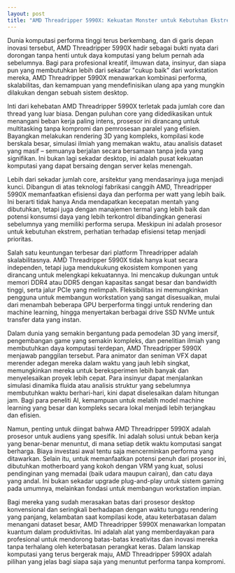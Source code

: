 ```yaml
---
layout: post
title: "AMD Threadripper 5990X: Kekuatan Monster untuk Kebutuhan Ekstrem"
---
```


Dunia komputasi performa tinggi terus berkembang, dan di garis depan inovasi tersebut, AMD Threadripper 5990X hadir sebagai bukti nyata dari dorongan tanpa henti untuk daya komputasi yang belum pernah ada sebelumnya. Bagi para profesional kreatif, ilmuwan data, insinyur, dan siapa pun yang membutuhkan lebih dari sekadar "cukup baik" dari workstation mereka, AMD Threadripper 5990X menawarkan kombinasi performa, skalabilitas, dan kemampuan yang mendefinisikan ulang apa yang mungkin dilakukan dengan sebuah sistem desktop.

Inti dari kehebatan AMD Threadripper 5990X terletak pada jumlah core dan thread yang luar biasa. Dengan puluhan core yang didedikasikan untuk menangani beban kerja paling intens, prosesor ini dirancang untuk multitasking tanpa kompromi dan pemrosesan paralel yang efisien. Bayangkan melakukan rendering 3D yang kompleks, kompilasi kode berskala besar, simulasi ilmiah yang memakan waktu, atau analisis dataset yang masif – semuanya berjalan secara bersamaan tanpa jeda yang signifikan. Ini bukan lagi sekadar desktop, ini adalah pusat kekuatan komputasi yang dapat bersaing dengan server kelas menengah.

Lebih dari sekadar jumlah core, arsitektur yang mendasarinya juga menjadi kunci. Dibangun di atas teknologi fabrikasi canggih AMD, Threadripper 5990X memanfaatkan efisiensi daya dan performa per watt yang lebih baik. Ini berarti tidak hanya Anda mendapatkan kecepatan mentah yang dibutuhkan, tetapi juga dengan manajemen termal yang lebih baik dan potensi konsumsi daya yang lebih terkontrol dibandingkan generasi sebelumnya yang memiliki performa serupa. Meskipun ini adalah prosesor untuk kebutuhan ekstrem, perhatian terhadap efisiensi tetap menjadi prioritas.

Salah satu keuntungan terbesar dari platform Threadripper adalah skalabilitasnya. AMD Threadripper 5990X tidak hanya kuat secara independen, tetapi juga mendukukung ekosistem komponen yang dirancang untuk melengkapi kekuatannya. Ini mencakup dukungan untuk memori DDR4 atau DDR5 dengan kapasitas sangat besar dan bandwidth tinggi, serta jalur PCIe yang melimpah. Fleksibilitas ini memungkinkan pengguna untuk membangun workstation yang sangat disesuaikan, mulai dari menambah beberapa GPU berperforma tinggi untuk rendering dan machine learning, hingga menyertakan berbagai drive SSD NVMe untuk transfer data yang instan.

Dalam dunia yang semakin bergantung pada pemodelan 3D yang imersif, pengembangan game yang semakin kompleks, dan penelitian ilmiah yang membutuhkan daya komputasi terdepan, AMD Threadripper 5990X menjawab panggilan tersebut. Para animator dan seniman VFX dapat merender adegan mereka dalam waktu yang jauh lebih singkat, memungkinkan mereka untuk bereksperimen lebih banyak dan menyelesaikan proyek lebih cepat. Para insinyur dapat menjalankan simulasi dinamika fluida atau analisis struktur yang sebelumnya membutuhkan waktu berhari-hari, kini dapat diselesaikan dalam hitungan jam. Bagi para peneliti AI, kemampuan untuk melatih model machine learning yang besar dan kompleks secara lokal menjadi lebih terjangkau dan efisien.

Namun, penting untuk diingat bahwa AMD Threadripper 5990X adalah prosesor untuk audiens yang spesifik. Ini adalah solusi untuk beban kerja yang benar-benar menuntut, di mana setiap detik waktu komputasi sangat berharga. Biaya investasi awal tentu saja mencerminkan performa yang ditawarkan. Selain itu, untuk memanfaatkan potensi penuh dari prosesor ini, dibutuhkan motherboard yang kokoh dengan VRM yang kuat, solusi pendinginan yang memadai (baik udara maupun cairan), dan catu daya yang andal. Ini bukan sekadar upgrade plug-and-play untuk sistem gaming pada umumnya, melainkan fondasi untuk membangun workstation impian.

Bagi mereka yang sudah merasakan batas dari prosesor desktop konvensional dan seringkali berhadapan dengan waktu tunggu rendering yang panjang, kelambatan saat kompilasi kode, atau keterbatasan dalam menangani dataset besar, AMD Threadripper 5990X menawarkan lompatan kuantum dalam produktivitas. Ini adalah alat yang memberdayakan para profesional untuk mendorong batas-batas kreativitas dan inovasi mereka tanpa terhalang oleh keterbatasan perangkat keras. Dalam lanskap komputasi yang terus bergerak maju, AMD Threadripper 5990X adalah pilihan yang jelas bagi siapa saja yang menuntut performa tanpa kompromi.
